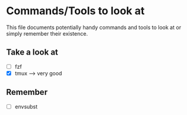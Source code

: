 # Commands/Tools to look at
This file documents potentially handy commands and tools to look at or simply remember their existence.

## Take a look at
* [ ] fzf
* [x] tmux --> very good

## Remember
* [ ] envsubst
